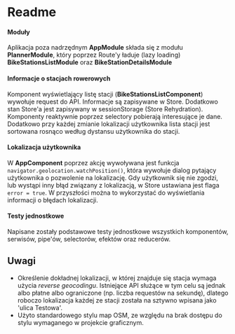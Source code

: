 # Readme
#### Moduły
Aplikacja poza nadrzędnym **AppModule** składa się z modułu **PlannerModule**, który poprzez Route\'y ładuje (lazy loading) **BikeStationsListModule** oraz **BikeStationDetailsModule**

#### Informacje o stacjach rowerowych
Komponent wyświetlający listę stacji (**BikeStationsListComponent**) wywołuje request do API. Informacje są zapisywane w Store. Dodatkowo stan Store\'a jest zapisywany w sessionStorage (Store Rehydration). Komponenty reaktywnie poprzez selectory pobierają interesujące je dane.
Dodatkowo przy każdej zmianie lokalizacji użytkownika lista stacji jest sortowana rosnąco według dystansu użytkownika do stacji.

#### Lokalizacja użytkownika
W **AppComponent** poprzez akcję wywoływana jest funkcja `navigator.geolocation.watchPosition()`, która wywołuje dialog pytający użytkownika o pozwolenie na lokalizację. Gdy użytkownik się nie zgodzi, lub wystąpi inny błąd związany z lokalizacją, w Store ustawiana jest flaga `error = true`. W przyszłości można to wykorzystać do wyświetlania informacji o błędach lokalizacji.

#### Testy jednostkowe
Napisane zostały podstawowe testy jednostkowe wszystkich komponentów, serwisów, pipe\'ów, selectorów, efektów oraz reducerów.

## Uwagi
- Określenie dokładnej lokalizacji, w której znajduje się stacja wymaga użycia *reverse geocodingu*. Istniejące API służące w tym celu są jednak albo płatne albo ograniczone (np. liczba requestów na sekundę), dlatego roboczo lokalizacja każdej ze stacji została na sztywno wpisana jako \'ulica Testowa\'.
- Użyto standardowego stylu map OSM, ze względu na brak dostępu do stylu wymaganego w projekcie graficznym.
